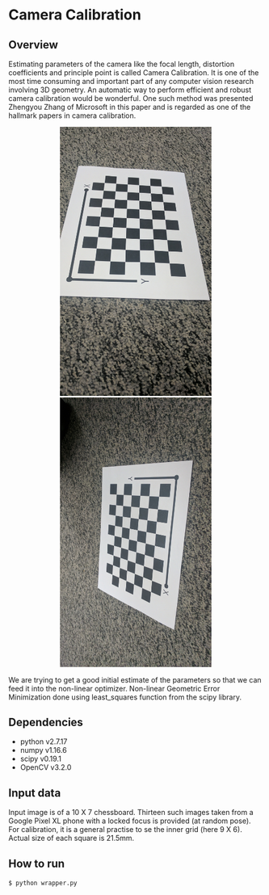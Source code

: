 # Camera Calibration

## Overview
Estimating parameters of the camera like the focal length, distortion coefficients and principle point is called Camera Calibration. It is one of the most time consuming and important part of any computer vision research involving 3D geometry. An automatic way to perform efficient and robust camera calibration would be wonderful. One such method was presented Zhengyou Zhang of Microsoft in this paper and is regarded as one of the hallmark papers in camera calibration.<br>

<p align="center">
	<img src="https://github.com/varunasthana92/Camera_Auto_Calibation/blob/master/Calibration_Imgs/IMG_20170209_042612.jpg" width="300">
	<img src="https://github.com/varunasthana92/Camera_Auto_Calibation/blob/master/Calibration_Imgs/IMG_20170209_042630.jpg" width="300">
</p>

We are trying to get a good initial estimate of the parameters so that we can feed it into the non-linear optimizer. Non-linear Geometric Error Minimization done using least_squares function from the scipy library.

## Dependencies
* python v2.7.17
* numpy v1.16.6 
* scipy v0.19.1
* OpenCV v3.2.0

## Input data
Input image is of a 10 X 7 chessboard. Thirteen such images taken from a Google Pixel XL phone with a locked focus is provided (at random pose). For calibration, it is a general practise to se the inner grid (here 9 X 6).<br>
Actual size of each square is 21.5mm.

## How to run
```
$ python wrapper.py
```